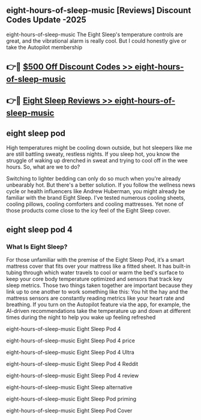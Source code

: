 ## eight-hours-of-sleep-music [Reviews​] Discount Codes Update -2025

eight-hours-of-sleep-music The Eight Sleep's temperature controls are great, and the vibrational alarm is really cool. But I could honestly give or take the Autopilot membership

## 👉🔴 [$500 Off Discount Codes >> eight-hours-of-sleep-music](http://download.freeplayer.one?title=eight-hours-of-sleep-music&ref=18-ES)

## 👉🔴 [Eight Sleep Reviews >> eight-hours-of-sleep-music](http://download.freeplayer.one?title=eight-hours-of-sleep-music&ref=18-ES)

## eight sleep pod

High temperatures might be cooling down outside, but hot sleepers like me are still battling sweaty, restless nights. If you sleep hot, you know the struggle of waking up drenched in sweat and trying to cool off in the wee hours. So, what are we to do?

Switching to lighter bedding can only do so much when you're already unbearably hot. But there's a better solution. If you follow the wellness news cycle or health influencers like Andrew Huberman, you might already be familiar with the brand Eight Sleep. I've tested numerous cooling sheets, cooling pillows, cooling comforters and cooling mattresses. Yet none of those products come close to the icy feel of the Eight Sleep cover.

## eight sleep pod 4

### What Is Eight Sleep?

For those unfamiliar with the premise of the Eight Sleep Pod, it’s a smart mattress cover that fits over your mattress like a fitted sheet. It has built-in tubing through which water travels to cool or warm the bed's surface to keep your core body temperature optimized and sensors that track key sleep metrics. Those two things taken together are important because they link up to one another to work something like this: You hit the hay and the mattress sensors are constantly reading metrics like your heart rate and breathing. If you turn on the Autopilot feature via the app, for example, the AI-driven recommendations take the temperature up and down at different times during the night to help you wake up feeling refreshed

eight-hours-of-sleep-music Eight Sleep Pod 4

eight-hours-of-sleep-music Eight Sleep Pod 4 price

eight-hours-of-sleep-music Eight Sleep Pod 4 Ultra

eight-hours-of-sleep-music Eight Sleep Pod 4 Reddit

eight-hours-of-sleep-music Eight Sleep Pod 4 review

eight-hours-of-sleep-music Eight Sleep alternative

eight-hours-of-sleep-music Eight Sleep Pod priming

eight-hours-of-sleep-music Eight Sleep Pod Cover